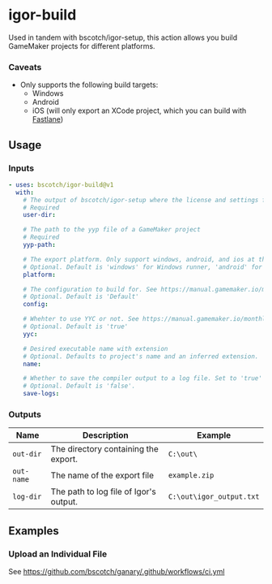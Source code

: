 # igor-build

Used in tandem with bscotch/igor-setup, this action allows you build GameMaker projects for different platforms.

### Caveats

- Only supports the following build targets:
  - Windows
  - Android
  - iOS (will only export an XCode project, which you can build with [Fastlane](https://docs.fastlane.tools/best-practices/continuous-integration/github/))

## Usage

### Inputs

```yaml
- uses: bscotch/igor-build@v1
  with:
    # The output of bscotch/igor-setup where the license and settings files are set up.
    # Required
    user-dir:

    # The path to the yyp file of a GameMaker project
    # Required
    yyp-path:

    # The export platform. Only support windows, android, and ios at the moment
    # Optional. Default is 'windows' for Windows runner, 'android' for Linux runner, and "ios" for MacOS runner
    platform:

    # The configuration to build for. See https://manual.gamemaker.io/monthly/en/#t=Settings%2FConfigurations.htm
    # Optional. Default is 'Default'
    config:

    # Whehter to use YYC or not. See https://manual.gamemaker.io/monthly/en/#t=Settings%2FYoYo_Compiler.htm
    # Optional. Default is 'true'
    yyc:

    # Desired executable name with extension
    # Optional. Defaults to project's name and an inferred extension.
    name:

    # Whether to save the compiler output to a log file. Set to 'true' to enable.
    # Optional. Default is 'false'.
    save-logs:
```

### Outputs

| Name       | Description                            | Example                  |
| ---------- | -------------------------------------- | ------------------------ |
| `out-dir`  | The directory containing the export.   | `C:\out\`                |
| `out-name` | The name of the export file            | `example.zip`            |
| `log-dir`  | The path to log file of Igor's output. | `C:\out\igor_output.txt` |

## Examples

### Upload an Individual File

See <https://github.com/bscotch/ganary/.github/workflows/ci.yml>

